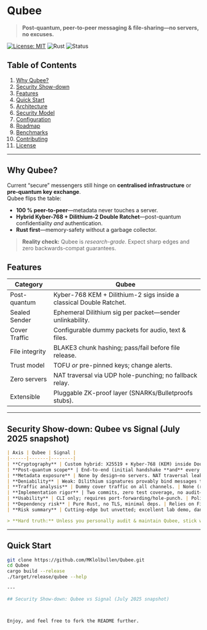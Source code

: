 # Qubee  <!-- Logo/branding here later -->
> **Post-quantum, peer-to-peer messaging & file-sharing—no servers, no excuses.**

[![License: MIT](https://img.shields.io/badge/License-MIT-green.svg)](LICENSE)
![Rust](https://img.shields.io/badge/Rust-1.77%2B-orange)
![Status](https://img.shields.io/badge/status-experimental-red)

## Table of Contents
1. [Why Qubee?](#why-qubee)
2. [Security Show-down](#SecurityShow-down)
3. [Features](#features)
4. [Quick Start](#quick-start)
5. [Architecture](#architecture)
6. [Security Model](#security-model)
6. [Configuration](#configuration)
8. [Roadmap](#roadmap)
9. [Benchmarks](#benchmarks)
10. [Contributing](#contributing)
11. [License](#license)

---

## Why Qubee?
Current “secure” messengers still hinge on **centralised infrastructure** or **pre-quantum key exchange**.  
Qubee flips the table:

* **100 % peer-to-peer**—metadata never touches a server.  
* **Hybrid Kyber-768 + Dilithium-2 Double Ratchet**—post-quantum confidentiality _and_ authentication.  
* **Rust first**—memory-safety without a garbage collector.

> **Reality check:** Qubee is *research-grade*. Expect sharp edges and zero backwards-compat guarantees.

## Features
| Category | Qubee |
|----------|-------|
| Post-quantum | Kyber-768 KEM + Dilithium-2 sigs inside a classical Double Ratchet. |
| Sealed Sender | Ephemeral Dilithium sig per packet—sender unlinkability. |
| Cover Traffic | Configurable dummy packets for audio, text & files. |
| File integrity | BLAKE3 chunk hashing; pass/fail before file release. |
| Trust model | TOFU _or_ pre-pinned keys; change alerts. |
| Zero servers | NAT traversal via UDP hole-punching; no fallback relay. |
| Extensible | Pluggable ZK-proof layer (SNARKs/Bulletproofs stubs). |

---

## Security Show-down: Qubee vs Signal (July 2025 snapshot)

```markdown
| Axis | Qubee | Signal |
|------|-------|--------|
| **Cryptography** | Custom hybrid: X25519 + Kyber-768 (KEM) inside Double Ratchet; Dilithium-2 for identity/packet sigs. | Standard X3DH / PQXDH handshake and Double Ratchet; Ed25519 for identity keys. |
| **Post-quantum scope** | End-to-end (initial handshake **and** every ratchet step). | Handshake only (PQXDH); message ratchet still classical. 6 |
| **Metadata exposure** | None by design—no servers. NAT traversal leaks only to peers. | Relay servers log IP/timing (claimed to drop metadata but still single point). 7 |
| **Deniability** | Weak: Dilithium signatures provably bind messages to sender. | Strong cryptographic deniability; no long-term sigs. 8 |
| **Traffic analysis** | Dummy cover traffic on all channels. | None (relies on TLS). |
| **Implementation rigor** | Two commits, zero test coverage, no audit—**high risk**. 9 | Mature open-source, multiple formal/security reviews. 10 |
| **Usability** | CLI only; requires port-forwarding/hole-punch. | Polished mobile/desktop apps, push notifications. |
| **Dependency risk** | Pure Rust, no TLS, minimal deps. | Relies on Firebase/APNs for push (mobile). |
| **Risk summary** | Cutting-edge but unvetted; excellent lab demo, dangerous production bet. | Battle-tested; good enough for journalists and dissidents today. |

> **Hard truth:** Unless you personally audit & maintain Qubee, stick with Signal for real-life ops. Use Qubee as a playground for PQ crypto research—nothing more, nothing less.
```
---

## Quick Start

```bash
git clone https://github.com/MKlolbullen/Qubee.git
cd Qubee
cargo build --release
./target/release/qubee --help

---

## Security Show-down: Qubee vs Signal (July 2025 snapshot)



Enjoy, and feel free to fork the README further.